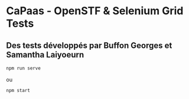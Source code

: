 # CaPaas - OpenSTF & Selenium Grid Tests

## Des tests développés par Buffon Georges et Samantha Laiyoeurn
```bash
npm run serve 
```
ou 
```bash
npm start
```
